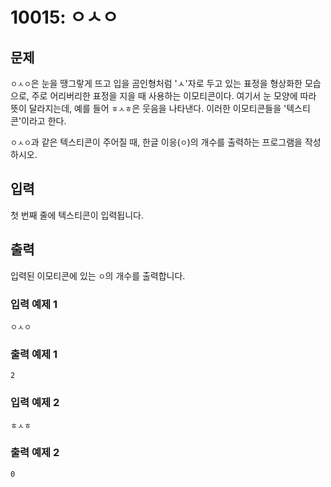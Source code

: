 # 10015: ㅇㅅㅇ

## 문제

`ㅇㅅㅇ`은 눈을 땡그랗게 뜨고 입을 곰인형처럼 'ㅅ'자로 두고 있는 표정을 형상화한 모습으로, 주로 어리버리한 표정을 지을 때 사용하는 이모티콘이다. 여기서 눈 모양에 따라 뜻이 달라지는데, 예를 들어 `ㅎㅅㅎ`은 웃음을 나타낸다. 이러한 이모티콘들을 '텍스티콘'이라고 한다.

`ㅇㅅㅇ`과 같은 텍스티콘이 주어질 때, 한글 이응(`ㅇ`)의 개수를 출력하는 프로그램을 작성하시오.

## 입력
첫 번째 줄에 텍스티콘이 입력됩니다.

## 출력
입력된 이모티콘에 있는 `ㅇ`의 개수를 출력합니다.

### 입력 예제 1
```
ㅇㅅㅇ
```

### 출력 예제 1
```
2
```

### 입력 예제 2
```
ㅎㅅㅎ
```

### 출력 예제 2
```
0
```
